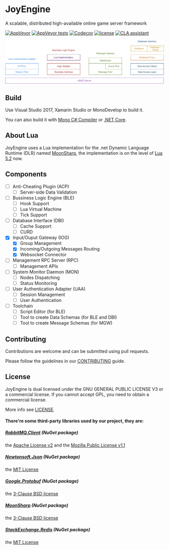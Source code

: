 JoyEngine
===
A scalable, distributed high-available online game server framework

[![AppVeyor](https://img.shields.io/appveyor/ci/JoyMoe/JoyEngine.svg)](https://ci.appveyor.com/project/JoyMoe/JoyEngine)
[![AppVeyor tests](https://img.shields.io/appveyor/tests/JoyMoe/JoyEngine.svg)](https://ci.appveyor.com/project/JoyMoe/JoyEngine)
[![Codecov](https://img.shields.io/codecov/c/github/JoyMoe/JoyEngine.svg)](https://codecov.io/gh/JoyMoe/JoyEngine)
[![license](https://img.shields.io/github/license/JoyMoe/JoyEngine.svg)](https://raw.githubusercontent.com/JoyMoe/JoyEngine/master/LICENSE)
[![CLA assistant](https://cla-assistant.io/readme/badge/JoyMoe/JoyEngine)](https://cla-assistant.io/JoyMoe/JoyEngine)

![System Structure](System_Structure.svg)

## Build

Use Visual Studio 2017, Xamarin Studio or MonoDevelop to build it.

You can also build it with [Mono C# Compiler](http://www.mono-project.com/docs/about-mono/languages/csharp) or [.NET Core](http://dotnet.github.io/).

## About Lua

JoyEngine uses a Lua implementation for the .net Dynamic Language Runtime (DLR) named [MoonSharp](https://github.com/xanathar/moonsharp), the implementation is on the level of [Lua 5.2](http://www.lua.org/manual/5.2/manual.html) now.

## Components

* [ ] Anti-Cheating Plugin (ACP)
    * [ ] Server-side Data Validation
* [ ] Bussiness Logic Engine (BLE)
    * [ ] Hook Support
    * [ ] Lua Virtual Machine
    * [ ] Tick Support
* [ ] Database Interface (DBI)
    * [ ] Cache Support
    * [ ] CURD
* [x] Input/Ouput Gateway (IOG)
    * [x] Group Management
    * [x] Incoming/Outgoing Messages Routing
    * [x] Websocket Connector
* [ ] Management RPC Server (RPC)
    * [ ] Management APIs
* [ ] System Monitor Daemon (MON)
    * [ ] Nodes Dispatching
    * [ ] Status Monitoring
* [ ] User Authentication Adapter (UAA)
    * [ ] Session Management
    * [ ] User Authentication
* [ ] Toolchain
    * [ ] Script Editor (for BLE)
    * [ ] Tool to create Data Schemas (for BLE and DBI)
    * [ ] Tool to create Message Schemas (for MGW)

## Contributing

Contributions are welcome and can be submitted using pull requests.

Please follow the guidelines in our [CONTRIBUTING](CONTRIBUTING.md) guide.

## License

JoyEngine is dual licensed under the GNU GENERAL PUBLIC LICENSE V3 or a commercial license. If you cannot accept GPL, you need to obtain a commercial license.

More info see [LICENSE](LICENSE).

#### There're some third-party libraries used by our project, they are:

##### [RabbitMQ.Client](https://github.com/rabbitmq/rabbitmq-dotnet-client) (NuGet package)

the [Apache License v2](https://raw.githubusercontent.com/rabbitmq/rabbitmq-dotnet-client/master/LICENSE-APACHE2) and the [Mozilla Public License v1.1](https://raw.githubusercontent.com/rabbitmq/rabbitmq-dotnet-client/master/LICENSE-MPL-RabbitMQ)

##### [Newtonsoft.Json](https://github.com/JamesNK/Newtonsoft.Json) (NuGet package)

the [MIT License](https://raw.githubusercontent.com/JamesNK/Newtonsoft.Json/master/LICENSE.md)

##### [Google.Protobuf](https://github.com/google/protobuf/tree/master/csharp) (NuGet package)

the [3-Clause BSD license](https://raw.githubusercontent.com/google/protobuf/master/LICENSE)

##### [MoonSharp](https://github.com/xanathar/moonsharp) (NuGet package)

the [3-Clause BSD license](https://github.com/xanathar/moonsharp/blob/master/LICENSE)

##### [StackExchange.Redis](https://github.com/StackExchange/StackExchange.Redis) (NuGet package)

the [MIT License](https://github.com/StackExchange/StackExchange.Redis/blob/master/LICENSE)
